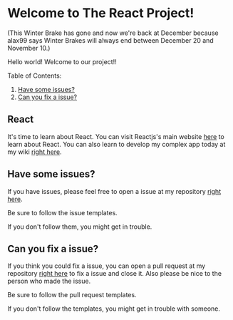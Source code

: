 # Welcome to The React Project!

<!-- This is the Winter Brake of this project and will never be releasing more versions until April 2019. -->

(This Winter Brake has gone and now we're back at December because alax99 says Winter Brakes will always end between December 20 and November 10.)

Hello world! Welcome to our project!!

Table of Contents:

1. [Have some issues?](https://github.com/zixuan75/react-project/blob/master/contributing.md#Have-some-issues)
2. [Can you fix a issue?](https://github.com/zixuan75/react-project/blob/master/contributing.md#Can-you-fix-a-issue)

## React

It's time to learn about React. You can visit Reactjs's main website [here](https://www.reactjs.org) to learn about React.
You can also learn to develop my complex app today at my wiki [right here](https://github.com/zixuan75/react-project/wiki).

## Have some issues?

If you have issues, please feel free to open a issue at my repository [right here](https://github.com/zixuan75/react-project/issues).

Be sure to follow the issue templates.

If you don't follow them, you might get in trouble.

## Can you fix a issue?

If you think you could fix a issue, you can open a pull request at my repository [right here](https://github.com/zixuan75/react-project/pulls) to fix a issue and close it. Also please be nice to the person who made the issue.

Be sure to follow the pull request templates.

If you don't follow the templates, you might get in trouble with someone.
